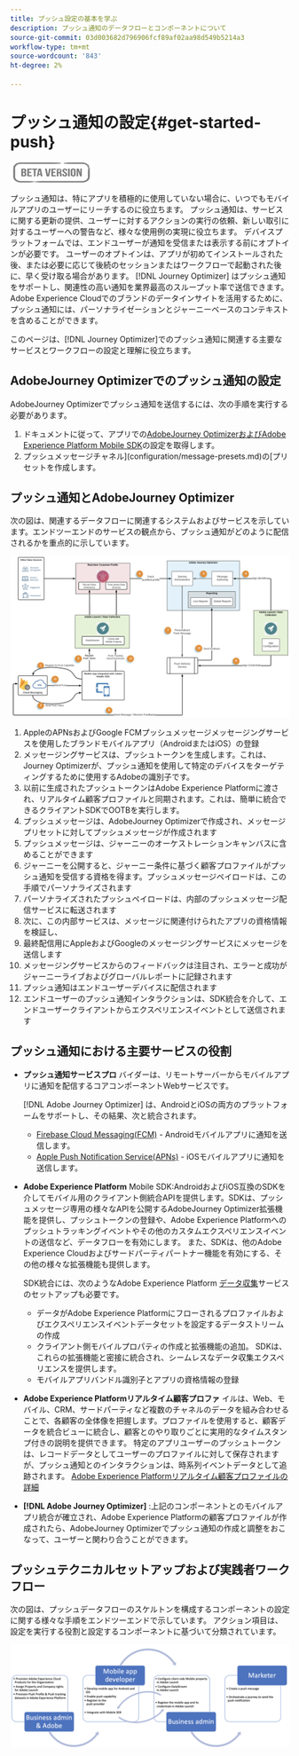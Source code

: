 ```yaml
---
title: プッシュ設定の基本を学ぶ
description: プッシュ通知のデータフローとコンポーネントについて
source-git-commit: 03d003682d796906fcf89af02aa98d549b5214a3
workflow-type: tm+mt
source-wordcount: '843'
ht-degree: 2%

---
```


# プッシュ通知の設定{#get-started-push}

![](assets/do-not-localize/badge.png)

プッシュ通知は、特にアプリを積極的に使用していない場合に、いつでもモバイルアプリのユーザーにリーチするのに役立ちます。 プッシュ通知は、サービスに関する更新の提供、ユーザーに対するアクションの実行の依頼、新しい取引に対するユーザーへの警告など、様々な使用例の実現に役立ちます。 デバイスプラットフォームでは、エンドユーザーが通知を受信または表示する前にオプトインが必要です。 ユーザーのオプトインは、アプリが初めてインストールされた後、または必要に応じて後続のセッションまたはワークフローで起動された後に、早く受け取る場合があります。 [!DNL Journey Optimizer] はプッシュ通知をサポートし、関連性の高い通知を業界最高のスループット率で送信できます。Adobe Experience Cloudでのブランドのデータインサイトを活用するために、プッシュ通知には、パーソナライゼーションとジャーニーベースのコンテキストを含めることができます。

このページは、[!DNL Journey Optimizer]でのプッシュ通知に関連する主要なサービスとワークフローの設定と理解に役立ちます。

## AdobeJourney Optimizerでのプッシュ通知の設定

AdobeJourney Optimizerでプッシュ通知を送信するには、次の手順を実行する必要があります。

1. ドキュメントに従って、アプリでの[AdobeJourney OptimizerおよびAdobe Experience Platform Mobile SDK](https://aep-sdks.gitbook.io/docs/beta/adobe-journey-optimizer)の設定を取得します。
1. プッシュメッセージチャネル](configuration/message-presets.md)の[プリセットを作成します。

## プッシュ通知とAdobeJourney Optimizer

次の図は、関連するデータフローに関連するシステムおよびサービスを示しています。エンドツーエンドのサービスの観点から、プッシュ通知がどのように配信されるかを重点的に示しています。

![](assets/push-flow.png)

1. AppleのAPNsおよびGoogle FCMプッシュメッセージメッセージングサービスを使用したブランドモバイルアプリ（AndroidまたはiOS）の登録
1. メッセージングサービスは、プッシュトークンを生成します。これは、Journey Optimizerが、プッシュ通知を使用して特定のデバイスをターゲティングするために使用するAdobeの識別子です。
1. 以前に生成されたプッシュトークンはAdobe Experience Platformに渡され、リアルタイム顧客プロファイルと同期されます。これは、簡単に統合できるクライアントSDKでOOTBを実行します。
1. プッシュメッセージは、AdobeJourney Optimizerで作成され、メッセージプリセットに対してプッシュメッセージが作成されます
1. プッシュメッセージは、ジャーニーのオーケストレーションキャンバスに含めることができます
1. ジャーニーを公開すると、ジャーニー条件に基づく顧客プロファイルがプッシュ通知を受信する資格を得ます。プッシュメッセージペイロードは、この手順でパーソナライズされます
1. パーソナライズされたプッシュペイロードは、内部のプッシュメッセージ配信サービスに転送されます
1. 次に、この内部サービスは、メッセージに関連付けられたアプリの資格情報を検証し、
1. 最終配信用にAppleおよびGoogleのメッセージングサービスにメッセージを送信します
1. メッセージングサービスからのフィードバックは注目され、エラーと成功がジャーニーライブおよびグローバルレポートに記録されます
1. プッシュ通知はエンドユーザーデバイスに配信されます
1. エンドユーザーのプッシュ通知インタラクションは、SDK統合を介して、エンドユーザークライアントからエクスペリエンスイベントとして送信されます

## プッシュ通知における主要サービスの役割

* **プッシュ通知サービスプロ** バイダーは、リモートサーバーからモバイルアプリに通知を配信するコアコンポーネントWebサービスです。

   [!DNL Adobe Journey Optimizer]  は、AndroidとiOSの両方のプラットフォームをサポートし、その結果、次と統合されます。
   * [Firebase Cloud Messaging(FCM)](https://firebase.google.com/docs/cloud-messaging)  - Androidモバイルアプリに通知を送信します。
   * [Apple Push Notification Service(APNs)](https://developer.apple.com/library/archive/documentation/NetworkingInternet/Conceptual/RemoteNotificationsPG/APNSOverview.html)  - iOSモバイルアプリに通知を送信します。

* **Adobe Experience Platform** Mobile SDK:AndroidおよびiOS互換のSDKを介してモバイル用のクライアント側統合APIを提供します。SDKは、プッシュメッセージ専用の様々なAPIを公開するAdobeJourney Optimizer拡張機能を提供し、プッシュトークンの登録や、Adobe Experience Platformへのプッシュトラッキングイベントやその他のカスタムエクスペリエンスイベントの送信など、データフローを有効にします。 また、SDKは、他のAdobe Experience Cloudおよびサードパーティパートナー機能を有効にする、その他の様々な拡張機能も提供します。

   SDK統合には、次のようなAdobe Experience Platform [データ収集](https://experienceleague.adobe.com/docs/launch/using/home.html?lang=ja)サービスのセットアップも必要です。

   * データがAdobe Experience Platformにフローされるプロファイルおよびエクスペリエンスイベントデータセットを設定するデータストリームの作成
   * クライアント側モバイルプロパティの作成と拡張機能の追加。 SDKは、これらの拡張機能と密接に統合され、シームレスなデータ収集エクスペリエンスを提供します。
   * モバイルアプリバンドル識別子とアプリの資格情報の登録

* **Adobe Experience Platformリアルタイム顧客プロファ**  イルは、Web、モバイル、CRM、サードパーティなど複数のチャネルのデータを組み合わせることで、各顧客の全体像を把握します。プロファイルを使用すると、顧客データを統合ビューに統合し、顧客とのやり取りごとに実用的なタイムスタンプ付きの説明を提供できます。 特定のアプリユーザーのプッシュトークンは、レコードデータとしてユーザーのプロファイルに対して保存されますが、プッシュ通知とのインタラクションは、時系列イベントデータとして追跡されます。 [Adobe Experience Platformリアルタイム顧客プロファイルの詳細](https://experienceleague.adobe.com/docs/experience-platform/sources/home.html?lang=ja)

* **[!DNL Adobe Journey Optimizer]** :上記のコンポーネントとのモバイルアプリ統合が確立され、Adobe Experience Platformの顧客プロファイルが作成されたら、AdobeJourney Optimizerでプッシュ通知の作成と調整をおこなって、ユーザーと関わり合うことができます。

## プッシュテクニカルセットアップおよび実践者ワークフロー

次の図は、プッシュデータフローのスケルトンを構成するコンポーネントの設定に関する様々な手順をエンドツーエンドで示しています。 アクション項目は、設定を実行する役割と設定するコンポーネントに基づいて分類されています。

![](assets/user-flow.png)

